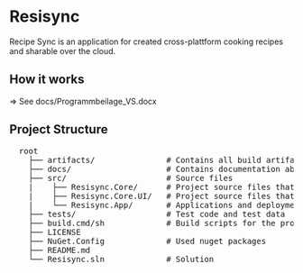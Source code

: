 # Resisync
Recipe Sync is an application for created cross-plattform cooking recipes and 
sharable over the cloud.

## How it works
=> See docs/Programmbeilage_VS.docx

## Project Structure
<pre>
  root
    ├── artifacts/               # Contains all build artifacts, e.g. resulting files(.exe) and intermediate files (.obj).
    ├── docs/                    # Contains documentation about the project 
    ├── src/                     # Source files
    |    ├── Resisync.Core/      # Project source files that are core to the app
    |    ├── Resisync.Core.UI/   # Project source files that are core to its appearance
    |    └── Resisync.App/       # Applications and deployment projects
    ├── tests/                   # Test code and test data
    ├── build.cmd/sh             # Build scripts for the projects src
    ├── LICENSE
    ├── NuGet.Config             # Used nuget packages
    ├── README.md
    └── Resisync.sln             # Solution
</pre>